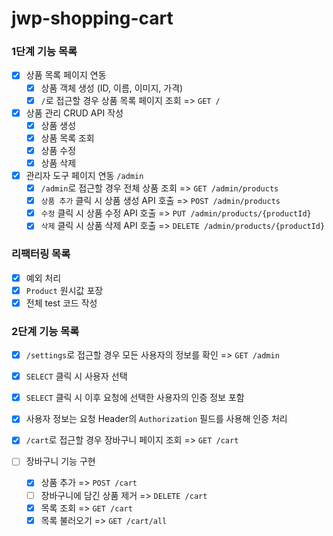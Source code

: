 # jwp-shopping-cart

### 1단계 기능 목록

- [x] 상품 목록 페이지 연동
    - [x] 상품 객체 생성 (ID, 이름, 이미지, 가격)
    - [x] `/`로 접근할 경우 상품 목록 페이지 조회 => `GET /`

- [x] 상품 관리 CRUD API 작성
    - [x] 상품 생성
    - [x] 상품 목록 조회
    - [x] 상품 수정
    - [x] 상품 삭제

- [x] 관리자 도구 페이지 연동 `/admin`
    - [x] `/admin`로 접근할 경우 전체 상품 조회 => `GET /admin/products`
    - [x] `상품 추가` 클릭 시 상품 생성 API 호출 => `POST /admin/products`
    - [x] `수정` 클릭 시 상품 수정 API 호출 => `PUT /admin/products/{productId}`
    - [x] `삭제` 클릭 시 상품 삭제 API 호출 => `DELETE /admin/products/{productId}`

### 리팩터링 목록

- [x] 예외 처리
- [x] `Product` 원시값 포장
- [x] 전체 test 코드 작성

### 2단계 기능 목록

- [x] `/settings`로 접근할 경우 모든 사용자의 정보를 확인 => `GET /admin`
- [x] `SELECT` 클릭 시 사용자 선택
- [x] `SELECT` 클릭 시 이후 요청에 선택한 사용자의 인증 정보 포함
- [x] 사용자 정보는 요청 Header의 `Authorization` 필드를 사용해 인증 처리

- [x] `/cart`로 접근할 경우 장바구니 페이지 조회 => `GET /cart`

- [ ] 장바구니 기능 구현
    - [x] 상품 추가 => `POST /cart`
    - [ ] 장바구니에 담긴 상품 제거 => `DELETE /cart`
    - [x] 목록 조회 => `GET /cart`
    - [x] 목록 불러오기 => `GET /cart/all`

